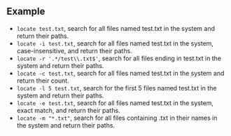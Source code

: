## Example

- `locate test.txt`, search for all files named test.txt in the system and return their paths.
- `locate -i test.txt`, search for all files named test.txt in the system, case-insensitive, and return their paths.
- `locate -r '.*/test\\.txt$'`, search for all files ending in test.txt in the system and return their paths.
- `locate -c test.txt`, search for all files named test.txt in the system and return their count.
- `locate -l 5 test.txt`, search for the first 5 files named test.txt in the system and return their paths.
- `locate -e test.txt`, search for all files named test.txt in the system, exact match, and return their paths.
- `locate -m "*.txt"`, search for all files containing .txt in their names in the system and return their paths.
